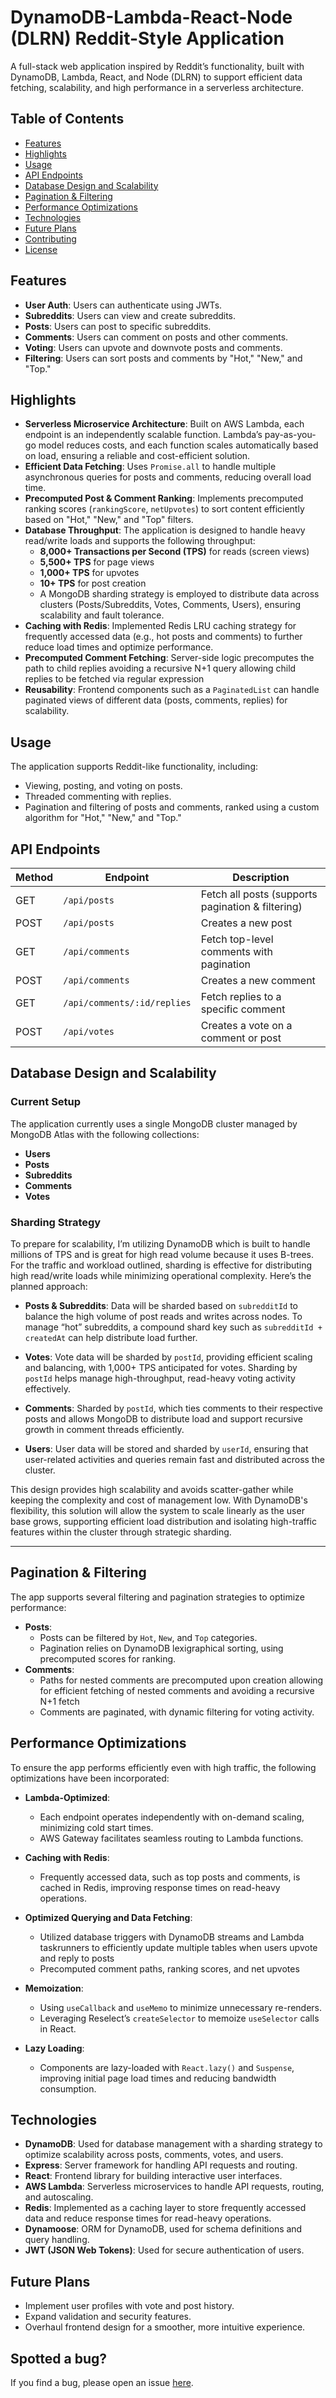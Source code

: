 # DynamoDB-Lambda-React-Node (DLRN) Reddit-Style Application

A full-stack web application inspired by Reddit’s functionality, built with DynamoDB, Lambda, React, and Node (DLRN) to support efficient data fetching, scalability, and high performance in a serverless architecture.

## Table of Contents

- [Features](#features)
- [Highlights](#highlights)
- [Usage](#usage)
- [API Endpoints](#api-endpoints)
- [Database Design and Scalability](#database-design-and-scalability)
- [Pagination & Filtering](#pagination--filtering)
- [Performance Optimizations](#performance-optimizations)
- [Technologies](#technologies)
- [Future Plans](#future-plans)
- [Contributing](#contributing)
- [License](#license)

## Features

- **User Auth**: Users can authenticate using JWTs.
- **Subreddits**: Users can view and create subreddits.
- **Posts**: Users can post to specific subreddits.
- **Comments**: Users can comment on posts and other comments.
- **Voting**: Users can upvote and downvote posts and comments.
- **Filtering**: Users can sort posts and comments by "Hot," "New," and "Top."

## Highlights

- **Serverless Microservice Architecture**: Built on AWS Lambda, each endpoint is an independently scalable function. Lambda’s pay-as-you-go model reduces costs, and each function scales automatically based on load, ensuring a reliable and cost-efficient solution.
- **Efficient Data Fetching**: Uses `Promise.all` to handle multiple asynchronous queries for posts and comments, reducing overall load time.
- **Precomputed Post & Comment Ranking**: Implements precomputed ranking scores (`rankingScore`, `netUpvotes`) to sort content efficiently based on "Hot," "New," and "Top" filters.
- **Database Throughput**: The application is designed to handle heavy read/write loads and supports the following throughput:
  - **8,000+ Transactions per Second (TPS)** for reads (screen views)
  - **5,500+ TPS** for page views
  - **1,000+ TPS** for upvotes
  - **10+ TPS** for post creation
  - A MongoDB sharding strategy is employed to distribute data across clusters (Posts/Subreddits, Votes, Comments, Users), ensuring scalability and fault tolerance.
- **Caching with Redis**: Implemented Redis LRU caching strategy for frequently accessed data (e.g., hot posts and comments) to further reduce load times and optimize performance.
- **Precomputed Comment Fetching**: Server-side logic precomputes the path to child replies avoiding a recursive N+1 query allowing child replies to be fetched via regular expression
- **Reusability**: Frontend components such as a `PaginatedList` can handle paginated views of different data (posts, comments, replies) for scalability.

## Usage

The application supports Reddit-like functionality, including:

- Viewing, posting, and voting on posts.
- Threaded commenting with replies.
- Pagination and filtering of posts and comments, ranked using a custom algorithm for "Hot," "New," and "Top."

## API Endpoints

| Method | Endpoint                    | Description                                       |
| ------ | --------------------------- | ------------------------------------------------- |
| GET    | `/api/posts`                | Fetch all posts (supports pagination & filtering) |
| POST   | `/api/posts`                | Creates a new post                                |
| GET    | `/api/comments`             | Fetch top-level comments with pagination          |
| POST   | `/api/comments`             | Creates a new comment                             |
| GET    | `/api/comments/:id/replies` | Fetch replies to a specific comment               |
| POST   | `/api/votes`                | Creates a vote on a comment or post               |

## Database Design and Scalability

### Current Setup

The application currently uses a single MongoDB cluster managed by MongoDB Atlas with the following collections:

- **Users**
- **Posts**
- **Subreddits**
- **Comments**
- **Votes**

### Sharding Strategy

To prepare for scalability, I’m utilizing DynamoDB which is built to handle millions of TPS and is great for high read volume because it uses B-trees. For the traffic and workload outlined, sharding is effective for distributing high read/write loads while minimizing operational complexity. Here’s the planned approach:

- **Posts & Subreddits**: Data will be sharded based on `subredditId` to balance the high volume of post reads and writes across nodes. To manage “hot” subreddits, a compound shard key such as `subredditId + createdAt` can help distribute load further.
- **Votes**: Vote data will be sharded by `postId`, providing efficient scaling and balancing, with 1,000+ TPS anticipated for votes. Sharding by `postId` helps manage high-throughput, read-heavy voting activity effectively.

- **Comments**: Sharded by `postId`, which ties comments to their respective posts and allows MongoDB to distribute load and support recursive growth in comment threads efficiently.

- **Users**: User data will be stored and sharded by `userId`, ensuring that user-related activities and queries remain fast and distributed across the cluster.

This design provides high scalability and avoids scatter-gather while keeping the complexity and cost of management low. With DynamoDB's flexibility, this solution will allow the system to scale linearly as the user base grows, supporting efficient load distribution and isolating high-traffic features within the cluster through strategic sharding.

---

## Pagination & Filtering

The app supports several filtering and pagination strategies to optimize performance:

- **Posts**:
  - Posts can be filtered by `Hot`, `New`, and `Top` categories.
  - Pagination relies on DynamoDB lexigraphical sorting, using precomputed scores for ranking.
- **Comments**:
  - Paths for nested comments are precomputed upon creation allowing for efficient fetching of nested comments and avoiding a recursive N+1 fetch
  - Comments are paginated, with dynamic filtering for voting activity.

## Performance Optimizations

To ensure the app performs efficiently even with high traffic, the following optimizations have been incorporated:

- **Lambda-Optimized**:

  - Each endpoint operates independently with on-demand scaling, minimizing cold start times.
  - AWS Gateway facilitates seamless routing to Lambda functions.

- **Caching with Redis**:

  - Frequently accessed data, such as top posts and comments, is cached in Redis, improving response times on read-heavy operations.

- **Optimized Querying and Data Fetching**:

  - Utilized database triggers with DynamoDB streams and Lambda taskrunners to efficiently update multiple tables when users upvote and reply to posts
  - Precomputed comment paths, ranking scores, and net upvotes

- **Memoization**:

  - Using `useCallback` and `useMemo` to minimize unnecessary re-renders.
  - Leveraging Reselect’s `createSelector` to memoize `useSelector` calls in React.

- **Lazy Loading**:
  - Components are lazy-loaded with `React.lazy()` and `Suspense`, improving initial page load times and reducing bandwidth consumption.

## Technologies

- **DynamoDB**: Used for database management with a sharding strategy to optimize scalability across posts, comments, votes, and users.
- **Express**: Server framework for handling API requests and routing.
- **React**: Frontend library for building interactive user interfaces.
- **AWS Lambda**: Serverless microservices to handle API requests, routing, and autoscaling.
- **Redis**: Implemented as a caching layer to store frequently accessed data and reduce response times for read-heavy operations.
- **Dynamoose**: ORM for DynamoDB, used for schema definitions and query handling.
- **JWT (JSON Web Tokens)**: Used for secure authentication of users.

## Future Plans

- Implement user profiles with vote and post history.
- Expand validation and security features.
- Overhaul frontend design for a smoother, more intuitive experience.

## Spotted a bug?

If you find a bug, please open an issue [here](https://github.com/ckane30691/oldReddit/issues).
